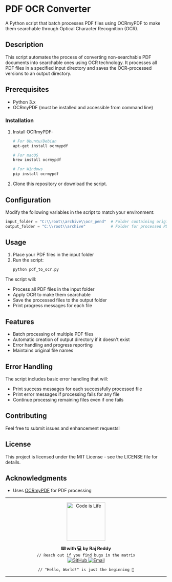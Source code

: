# PDF OCR Converter

A Python script that batch processes PDF files using OCRmyPDF to make them searchable through Optical Character Recognition (OCR).

## Description

This script automates the process of converting non-searchable PDF documents into searchable ones using OCR technology. It processes all PDF files in a specified input directory and saves the OCR-processed versions to an output directory.

## Prerequisites

- Python 3.x
- OCRmyPDF (must be installed and accessible from command line)

### Installation

1. Install OCRmyPDF:
   ```bash
   # For Ubuntu/Debian
   apt-get install ocrmypdf

   # For macOS
   brew install ocrmypdf

   # For Windows
   pip install ocrmypdf
   ```

2. Clone this repository or download the script.

## Configuration

Modify the following variables in the script to match your environment:

```python
input_folder = "C:\\root\\archive\\ocr_pend"  # Folder containing original PDFs
output_folder = "C:\\root\\archive"           # Folder for processed PDFs
```

## Usage

1. Place your PDF files in the input folder
2. Run the script:
   ```bash
   python pdf_to_ocr.py
   ```

The script will:
- Process all PDF files in the input folder
- Apply OCR to make them searchable
- Save the processed files to the output folder
- Print progress messages for each file

## Features

- Batch processing of multiple PDF files
- Automatic creation of output directory if it doesn't exist
- Error handling and progress reporting
- Maintains original file names

## Error Handling

The script includes basic error handling that will:
- Print success messages for each successfully processed file
- Print error messages if processing fails for any file
- Continue processing remaining files even if one fails

## Contributing

Feel free to submit issues and enhancement requests!

## License

This project is licensed under the MIT License - see the LICENSE file for details.

## Acknowledgments

- Uses [OCRmyPDF](https://github.com/jbarlow83/OCRmyPDF) for PDF processing


---

<p align="center">
  <img src="https://media.giphy.com/media/xT9IgzoKnwFNmISR8I/giphy.gif" alt="Code is Life" width="120">
</p>

<p align="center">
  <b>⌨️ with 💻 by Raj Reddy</b><br>
  <code>// Reach out if you find bugs in the matrix</code><br>
  <a href="https://github.com/neuralnet19" target="_blank">
    <img src="https://img.shields.io/badge/GitHub-000000?style=flat-square&logo=github&logoColor=white" alt="GitHub">
  </a>
  <a href="mailto:neuralnet19@hotmail.com" target="_blank">
    <img src="https://img.shields.io/badge/Email-D14836?style=flat-square&logo=gmail&logoColor=white" alt="Email">
  </a>

</p>

<p align="center">
  <code>// "Hello, World!" is just the beginning 🚀</code>
</p>

---
